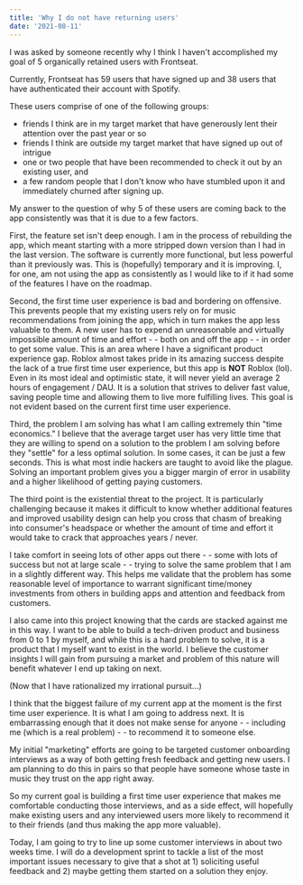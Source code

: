 ```yaml
---
title: 'Why I do not have returning users'
date: '2021-08-11'
---
```


I was asked by someone recently why I think I haven't accomplished my goal of 5 organically retained users with Frontseat. 

Currently, Frontseat has 59 users that have signed up and 38 users that have authenticated their account with Spotify. 

These users comprise of one of the following groups: 

* friends I think are in my target market that have generously lent their attention over the past year or so
* friends I think are outside my target market that have signed up out of intrigue
* one or two people that have been recommended to check it out by an existing user, and
* a few random people that I don't know who have stumbled upon it and immediately churned after signing up.

My answer to the question of why 5 of these users are coming back to the app consistently was that it is due to a few factors.

First, the feature set isn't deep enough. I am in the process of rebuilding the app, which meant starting with a more stripped down version than I had in the last version. The software is currently more functional, but less powerful than it previously was. This is (hopefully) temporary and it is improving. I, for one, am not using the app as consistently as I would like to if it had some of the features I have on the roadmap.

Second, the first time user experience is bad and bordering on offensive. This prevents people that my existing users rely on for music recommendations from joining the app, which in turn makes the app less valuable to them. A new user has to expend an unreasonable and virtually impossible amount of time and effort - - both on and off the app - - in order to get some value. This is an area where I have a significant product experience gap. Roblox almost takes pride in its amazing success despite the lack of a true first time user experience, but this app is **NOT** Roblox (lol). Even in its most ideal and optimistic state, it will never yield an average 2 hours of engagement / DAU. It is a solution that strives to deliver fast value, saving people time and allowing them to live more fulfilling lives. This goal is not evident based on the current first time user experience.

Third, the problem I am solving has what I am calling extremely thin "time economics." I believe that the average target user has very little time that they are willing to spend on a solution to the problem I am solving before they "settle" for a less optimal solution. In some cases, it can be just a few seconds. This is what most indie hackers are taught to avoid like the plague. Solving an important problem gives you a bigger margin of error in usability and a higher likelihood of getting paying customers.

The third point is the existential threat to the project. It is particularly challenging because it makes it difficult to know whether additional features and improved usability design can help you cross that chasm of breaking into consumer's headspace or whether the amount of time and effort it would take to crack that approaches years / never.

I take comfort in seeing lots of other apps out there - - some with lots of success but not at large scale - - trying to solve the same problem that I am in a slightly different way. This helps me validate that the problem has some reasonable level of importance to warrant significant time/money investments from others in building apps and attention and feedback from customers.

I also came into this project knowing that the cards are stacked against me in this way. I want to be able to build a tech-driven product and business from 0 to 1 by myself, and while this is a hard problem to solve, it is a product that I myself want to exist in the world. I believe the customer insights I will gain from pursuing a market and problem of this nature will benefit whatever I end up taking on next.

(Now that I have rationalized my irrational pursuit...)

I think that the biggest failure of my current app at the moment is the first time user experience. It is what I am going to address next. It is embarrassing enough that it does not make sense for anyone - - including me (which is a real problem) - - to recommend it to someone else. 

My initial "marketing" efforts are going to be targeted customer onboarding interviews as a way of both getting fresh feedback and getting new users. I am planning to do this in pairs so that people have someone whose taste in music they trust on the app right away.

So my current goal is building a first time user experience that makes me comfortable conducting those interviews, and as a side effect, will hopefully make existing users and any interviewed users more likely to recommend it to their friends (and thus making the app more valuable).

Today, I am going to try to line up some customer interviews in about two weeks time. I will do a development sprint to tackle a list of the most important issues necessary to give that a shot at 1) soliciting useful feedback and 2) maybe getting them started on a solution they enjoy.